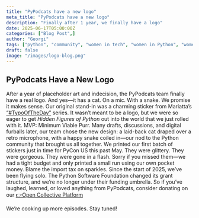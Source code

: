 ```yaml
---
title: "PyPodcats have a new logo"
meta_title: "PyPodcats have a new logo"
description: "Finally after 1 year, we finally have a logo"
date: 2025-06-17T05:00:00Z
categories: ["Blog Post",]
author: "Georgi"
tags: ["python", "community", "women in tech", "women in Python", "women in open source","python underrespresnted groups"]
draft: false
image: "/images/logo-blog.png"
---
```


## PyPodcats Have a New Logo
After a year of placeholder art and indecision, the PyPodcats team finally have a real logo. And yes—it has a cat. On a mic. With a snake. We promise it makes sense.
Our original stand-in was a charming sticker from Mariatta’s [“#TypoOfTheDay”](https://mariatta.ca/posts/typo_of_the_day/) series. It wasn’t meant to be a logo, but we were so eager to get *Hidden Figures of Python* out into the world that we just rolled with it. MVP: Minimum Viable Purr.
Many drafts, discussions, and digital furballs later, our team chose the new design: a laid-back cat draped over a retro microphone, with a happy snake coiled in—our nod to the Python community that brought us all together.
We printed our first batch of stickers just in time for PyCon US this past May. They were glittery. They were gorgeous. They were gone in a flash. Sorry if you missed them—we had a tight budget and only printed a small run using our own pocket money. Blame the import tax on sparkles.
Since the start of 2025, we’ve been flying solo. The Python Software Foundation changed its grant structure, and we’re no longer under their funding umbrella. So if you’ve laughed, learned, or loved anything from PyPodcats, consider donating on our [👉Open Collective Platform](https://opencollective.com/pypodcats)
 
We’re cooking up more episodes. Stay tuned!



